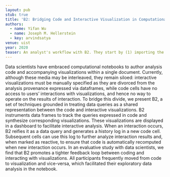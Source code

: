 ```yaml
---
layout: pub
stub: true
title: 'B2: Bridging Code and Interactive Visualization in Computational Notebooks'
authors:
  - name: Yifan Wu
  - name: Joseph M. Hellerstein
  - key: arvindsatya
venue: uist
year: 2020
teaser: An analyst's workflow with B2. They start by (1) importing the library which creates (2) a resizable dashboard pane to the right of the traditional notebook. The analyst can (3) click on the columns, which creates (4) code that computes and (5) visualizes corresponding distributions. The analyst can also write (6) a custom data frame query to create (7) the scatter plot. (8) B2's <em>reactive cells</em> automatically recompute when new interactions occur on visualizations. Interactions involve (9) <em>selections</em> of marks, which link or cross-filter the other visualizations in the dashboard, and are reified in code cells as either (10) an interaction history or by (11) copying their composed predicate definitions.
---
```

Data scientists have embraced computational notebooks to author analysis code and accompanying visualizations within a single document. Currently, although these media may be interleaved, they remain siloed: interactive visualizations must be manually specified as they are divorced from the analysis provenance expressed via dataframes, while code cells have no access to users’ interactions with visualizations, and hence no way to operate on the results of interaction. To bridge this divide, we present B2, a set of techniques grounded in treating data queries as a shared representation between the code and interactive visualizations. B2 instruments data frames to track the queries expressed in code and synthesize corresponding visualizations. These visualizations are displayed in a dashboard to facilitate interactive analysis. When an interaction occurs, B2 reifies it as a data query and generates a history log in a new code cell. Subsequent cells can use this log to further analyze interaction results and, when marked as reactive, to ensure that code is automatically recomputed when new interaction occurs. In an evaluative study with data scientists, we find that B2 promotes a tighter feedback loop between coding and interacting with visualizations. All participants frequently moved from code to visualization and vice-versa, which facilitated their exploratory data analysis in the notebook.
